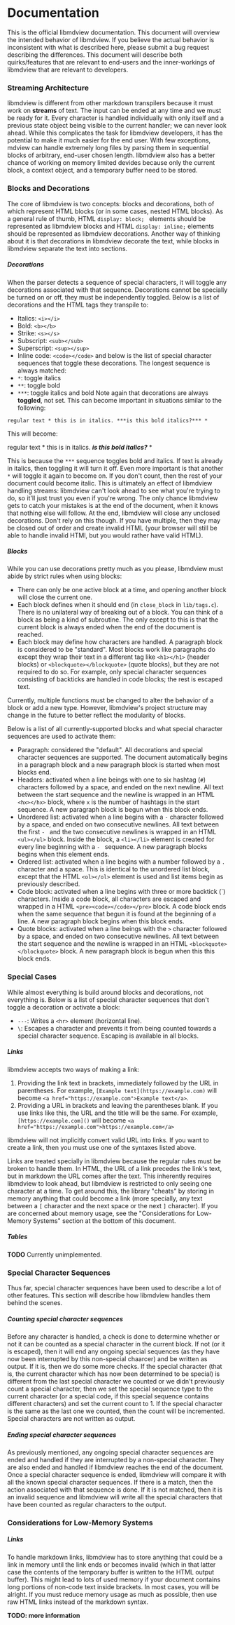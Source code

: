 # Documentation

This is the official libmdview documentation. This document will overview the
intended behavior of libmdview. If you believe the actual behavior is
inconsistent with what is described here, please submit a bug request describing
the differences. This document will describe both quirks/features that are
relevant to end-users and the inner-workings of libmdview that are relevant to
developers.

### Streaming Architecture

libmdview is different from other markdown transpilers because it must work on
**streams** of text. The input can be ended at any time and we must be ready
for it. Every character is handled individually with only itself and a previous
state object being visible to the current handler; we can never look ahead.
While this complicates the task for libmdview developers, it has the potential
to make it much easier for the end user. With few exceptions, mdview can handle
extremely long files by parsing them in sequential blocks of arbitrary, end-user
chosen length. libmdview also has a better chance of working on memory limited
devides because only the current block, a context object, and a temporary buffer
need to be stored.

### Blocks and Decorations

The core of libmdview is two concepts: blocks and decorations, both of which
represent HTML blocks (or in some cases, nested HTML blocks). As a general rule
of thumb, HTML `display: block; ` elements should be represented as libmdview
blocks and HTML `display: inline;` elements should be represented as libmdview
decorations. Another way of thinking about it is that decorations in libmdview
decorate the text, while blocks in libmdview separate the text into sections.

##### Decorations

When the parser detects a sequence of special characters, it will toggle any
decorations associated with that sequence. Decorations cannot be specially be
turned on or off, they must be independently toggled. Below is a list of
decorations and the HTML tags they transpile to:
- Italics: `<i></i>`
- Bold: `<b></b>`
- Strike: `<s></s>`
- Subscript: `<sub></sub>`
- Superscript: `<sup></sup>`
- Inline code: `<code></code>`
and below is the list of special character sequences that toggle these
decorations. The longest sequence is always matched:
- `*`: toggle italics
- `**`: toggle bold
- `***`: toggle italics and bold
Note again that decorations are always **toggled**, not set. This can become
important in situations similar to the following:
```
regular text * this is in italics. ***is this bold italics?*** *
```
This will become:

regular text * this is in italics. ***is this bold italics?*** *

This is because the `***` sequence toggles bold and italics. If text is already
in italics, then toggling it will turn it off. Even more important is that
another `*` will toggle it again to become on. If you don't count, then the rest
of your document could become italic. This is ultimately an effect of libmdview
handling streams: libmdview can't look ahead to see what you're trying to do, so
it'll just trust you even if you're wrong. The only chance libmdview gets to
catch your mistakes is at the end of the document, when it knows that nothing
else will follow. At the end, libmdview will close any unclosed decorations.
Don't rely on this though. If you have multiple, then they may be closed out of
order and create invalid HTML (your browser will still be able to handle invalid
HTMl, but you would rather have valid HTML).

##### Blocks

While you can use decorations pretty much as you please, libmdview must abide
by strict rules when using blocks:
- There can only be one active block at a time, and opening another block will
close the current one.
- Each block defines when it should end (in `close_block` in `lib/tags.c`).
There is no unilateral way of breaking out of a block. You can think of a block
as being a kind of subroutine. The only except to this is that the current block
is always ended when the end of the document is reached.
- Each block may define how characters are handled. A paragraph block is
considered to be "standard". Most blocks work like paragraphs do except they
wrap their text in a different tag like `<h1></h1>` (header blocks) or
`<blockquote></blockquote>` (quote blocks), but they are not required to do so.
For example, only special character sequences consisting of backticks are
handled in code blocks; the rest is escaped text.

Currently, multiple functions must be changed to alter the behavior of a block
or add a new type. However, libmdview's project structure may change in the
future to better reflect the modularity of blocks.

Below is a list of all currently-supported blocks and what special character
sequences are used to activate them:
- Paragraph: considered the "default". All decorations and special character
sequences are supported. The document automatically begins in a paragraph block
and a new paragraph block is started when most blocks end.
- Headers: activated when a line beings with one to six hashtag (`#`)
characters followed by a space, and ended on the next newline. All text between
the start sequence and the newline is wrapped in an HTML `<hx></hx>` block,
where `x` is the number of hashtags in the start sequence. A new paragraph block
is begun when this block ends.
- Unordered list: activated when a line begins with a `-` character followed by
a space, and ended on two consecutive newlines. All text between the first `- `
and the two consecutive newlines is wrapped in an HTML `<ul></ul>` block. Inside
the block, a `<li></li>` element is created for every line beginning with a `- `
sequence. A new paragraph blocks begins when this element ends.
- Ordered list: activated when a line begins with a number followed by a `.`
character and a space. This is identical to the unordered list block, except
that the HTML `<ol></ol>` element is used and list items begin as previously
described.
- Code block: activated when a line begins with three or more backtick (\`)
characters. Inside a code block, all characters are escaped and wrapped in a
HTML `<pre><code></code></pre>` block. A code block ends when the same sequence
that begun it is found at the beginning of a line. A new paragraph block begins
when this block ends.
- Quote blocks: activated when a line beings with the `>` character followed by
a space, and ended on two consecutive newlines. All text between the start
sequence and the newline is wrapped in an HTML `<blockquote></blockquote>`
block. A new paragraph block is begun when this this block ends.

### Special Cases

While almost everything is build around blocks and decorations, not everything
is. Below is a list of special character sequences that don't toggle a
decoration or activate a block:
- `---`: Writes a `<hr>` element (horizontal line).
- `\`: Escapes a character and prevents it from being counted towards a special
character sequence. Escaping is available in all blocks.

##### Links

libmdview accepts two ways of making a link:
1. Providing the link text in brackets, immediately followed by the URL in
parentheses. For example, `[Example text](https://example.com)` will become
`<a href="https://example.com">Example text</a>`.
2. Providing a URL in brackets and leaving the parentheses blank. If you use
links like this, the URL and the title will be the same. For example,
`[https://example.com]()` will become
`<a href="https://example.com">https://example.com</a>`

libmdview will not implicitly convert valid URL into links. If you want to
create a link, then you must use one of the syntaxes listed above.

Links are treated specially in libmdview because the regular rules must be
broken to handle them. In HTML, the URL of a link precedes the link's text, but
in markdown the URL comes after the text. This inherently requires libmdview to
look ahead, but libmdview is restricted to only seeing one character at a time.
To get around this, the library "cheats" by storing in memory anything that
could become a link (more specially, any text between a `[` character and the
next space or the next `]` character). If you are concerned about memory usage,
see the "Considerations for Low-Memory Systems" section at the bottom of this
document.

##### Tables

**TODO** Currently unimplemented.

### Special Character Sequences

Thus far, special character sequences have been used to describe a lot of other
features. This section will describe how libmdview handles them behind the
scenes.

##### Counting special character sequences

Before any character is handled, a check is done to determine whether or not it
can be counted as a special character in the current block. If not (or it is
escaped), then it will end any ongoing special sequences (as they have now been
interrupted by this non-special chaarcer) and be written as output. If it is,
then we do some more checks. If the special character (that is, the current
character which has now been determined to be special) is different from the
last special character we counted or we didn't previously count a special
character, then we set the special sequence type to the current character (or a
special code, if this special sequence contains different characters) and set
the current count to 1. If the special character is the same as the last one we
counted, then the count will be incremented. Special characters are not written
as output.

##### Ending special character sequences

As previously mentioned, any ongoing special character sequences are ended and
handled if they are interrupted by a non-special character. They are also ended
and handled if libmdview reaches the end of the document. Once a special
character sequence is ended, libmdview will compare it with all the known
special character sequences. If there is a match, then the action associated
with that sequence is done. If it is not matched, then it is an invalid
sequence and libmdview will write all the special characters that have been
counted as regular characters to the output.

### Considerations for Low-Memory Systems

##### Links

To handle markdown links, libmdview has to store anything that could be a link
in memory until the link ends or becomes invalid (which in that latter case the
contents of the temporary buffer is written to the HTML output buffer). This
might lead to lots of used memory if your document contains long portions of
non-code text inside brackets. In most cases, you will be alright. If you must
reduce memory usage as much as possible, then use raw HTML links instead of the
markdown syntax.

**TODO: more information**
